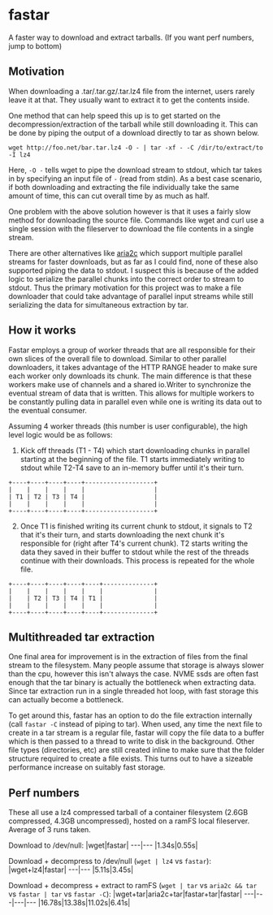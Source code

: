 # fastar

A faster way to download and extract tarballs. (If you want perf numbers, jump to bottom)

## Motivation

When downloading a .tar/.tar.gz/.tar.lz4 file from the internet, users rarely leave it at that. They usually want to extract it to get the contents inside.

One method that can help speed this up is to get started on the decompression/extraction of the tarball while still downloading it. 
This can be done by piping the output of a download directly to tar as shown below.

`wget http://foo.net/bar.tar.lz4 -O - | tar -xf - -C /dir/to/extract/to -I lz4`

Here, `-O -` tells wget to pipe the download stream to stdout, which tar takes in by specifying an input file of `-` (read from stdin).
As a best case scenario, if both downloading and extracting the file individually take the same amount of time, this can cut overall time by as much as half.

One problem with the above solution however is that it uses a fairly slow method for downloading the source file.
Commands like wget and curl use a single session with the fileserver to download the file contents in a single stream.

There are other alternatives like [aria2c](https://github.com/aria2/aria2) which support multiple parallel streams for faster downloads, but as far as I could find, none of these also supported piping the data to stdout.
I suspect this is because of the added logic to serialize the parallel chunks into the correct order to stream to stdout.
Thus the primary motivation for this project was to make a file downloader that could take advantage of parallel input streams while still serializing the data for simultaneous extraction by tar.

## How it works
Fastar employs a group of worker threads that are all responsible for their own slices of the overall file to download.
Similar to other parallel downloaders, it takes advantage of the HTTP RANGE header to make sure each worker only downloads its chunk.
The main difference is that these workers make use of channels and a shared io.Writer to synchronize the eventual stream of data that is written.
This allows for multiple workers to be constantly pulling data in parallel even while one is writing its data out to the eventual consumer.

Assuming 4 worker threads (this number is user configurable), the high level logic would be as follows:

1. Kick off threads (T1 - T4) which start downloading chunks in parallel starting at the beginning of the file.
T1 starts immediately writing to stdout while T2-T4 save to an in-memory buffer until it's their turn.
```
+----+----+----+----+-------------------+
|    |    |    |    |                   |
| T1 | T2 | T3 | T4 |                   |
|    |    |    |    |                   |
+----+----+----+----+-------------------+
```

2. Once T1 is finished writing its current chunk to stdout, it signals to T2 that it's their turn, and starts downloading the next chunk it's responsible for (right after T4's current chunk).
   T2 starts writing the data they saved in their buffer to stdout while the rest of the threads continue with their downloads. This process is repeated for the whole file.
```
+----+----+----+----+----+--------------+
|    |    |    |    |    |              |
|    | T2 | T3 | T4 | T1 |              |
|    |    |    |    |    |              |
+----+----+----+----+----+--------------+
```

## Multithreaded tar extraction
One final area for improvement is in the extraction of files from the final stream to the filesystem.
Many people assume that storage is always slower than the cpu, however this isn't always the case.
NVME ssds are often fast enough that the tar binary is actually the bottleneck when extracting data.
Since tar extraction run in a single threaded hot loop, with fast storage this can actually become a bottleneck.

To get around this, fastar has an option to do the file extraction internally (call `fastar -C` instead of piping to tar).
When used, any time the next file to create in a tar stream is a regular file, fastar will copy the file data to a buffer which is then passed to a thread to write to disk in the background.
Other file types (directories, etc) are still created inline to make sure that the folder structure required to create a file exists.
This turns out to have a sizeable performance increase on suitably fast storage.

## Perf numbers
These all use a lz4 compressed tarball of a container filesystem (2.6GB compressed, 4.3GB uncompressed), hosted on a ramFS local fileserver.
Average of 3 runs taken.

Download to /dev/null:
|wget|fastar|
---|---
|1.34s|0.55s|

Download + decompress to /dev/null (`wget | lz4` vs `fastar`):
|wget+lz4|fastar|
---|---
|5.11s|3.45s|

Download + decompress + extract to ramFS (`wget | tar` vs `aria2c && tar` vs `fastar | tar` vs `fastar -C`):
|wget+tar|aria2c+tar|fastar+tar|fastar|
---|---|---|---
|16.78s|13.38s|11.02s|6.41s|
